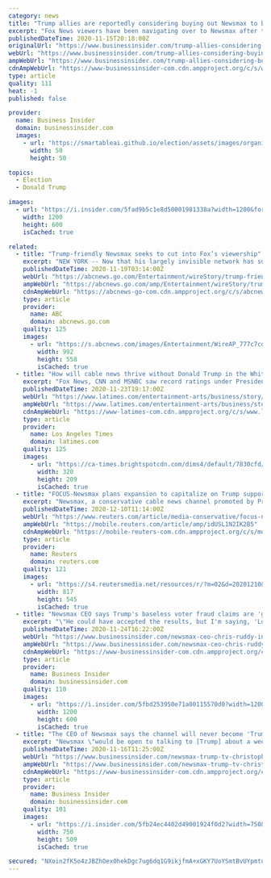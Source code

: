 ```yaml
---
category: news
title: "Trump allies are reportedly considering buying out Newsmax to build a strong competitor to Fox News"
excerpt: "Fox News viewers have been navigating over to Newsmax after the network declared Biden as the winner."
publishedDateTime: 2020-11-15T20:18:00Z
originalUrl: "https://www.businessinsider.com/trump-allies-considering-buying-out-newsmax-to-compete-against-fox-2020-11"
webUrl: "https://www.businessinsider.com/trump-allies-considering-buying-out-newsmax-to-compete-against-fox-2020-11"
ampWebUrl: "https://www.businessinsider.com/trump-allies-considering-buying-out-newsmax-to-compete-against-fox-2020-11?amp"
cdnAmpWebUrl: "https://www-businessinsider-com.cdn.ampproject.org/c/s/www.businessinsider.com/trump-allies-considering-buying-out-newsmax-to-compete-against-fox-2020-11?amp"
type: article
quality: 111
heat: -1
published: false

provider:
  name: Business Insider
  domain: businessinsider.com
  images:
    - url: "https://smartableai.github.io/election/assets/images/organizations/businessinsider.com-50x50.jpg"
      width: 50
      height: 50

topics:
  - Election
  - Donald Trump

images:
  - url: "https://i.insider.com/5fad9b5c1e8d50001981338a?width=1200&format=jpeg"
    width: 1200
    height: 600
    isCached: true

related:
  - title: "Trump-friendly Newsmax seeks to cut into Fox’s viewership"
    excerpt: "NEW YORK -- Now that his largely invisible network has suddenly been flooded by fans of President Donald Trump, Newsmax television personality Grant Stinchfield is puffing out his chest."
    publishedDateTime: 2020-11-19T03:14:00Z
    webUrl: "https://abcnews.go.com/Entertainment/wireStory/trump-friendly-newsmax-sudden-competitor-fox-news-74279611"
    ampWebUrl: "https://abcnews.go.com/amp/Entertainment/wireStory/trump-friendly-newsmax-sudden-competitor-fox-news-74279611"
    cdnAmpWebUrl: "https://abcnews-go-com.cdn.ampproject.org/c/s/abcnews.go.com/amp/Entertainment/wireStory/trump-friendly-newsmax-sudden-competitor-fox-news-74279611"
    type: article
    provider:
      name: ABC
      domain: abcnews.go.com
    quality: 125
    images:
      - url: "https://s.abcnews.com/images/Entertainment/WireAP_777c7cd132ab4359b233e894a7cdf40a_16x9_992.jpg"
        width: 992
        height: 558
        isCached: true
  - title: "How will cable news thrive without Donald Trump in the White House?"
    excerpt: "Fox News, CNN and MSNBC saw record ratings under President Trump, who is not yet done reshaping the cable news landscape."
    publishedDateTime: 2020-11-23T19:17:00Z
    webUrl: "https://www.latimes.com/entertainment-arts/business/story/2020-11-23/cable-tv-news-donald-trump-fox-news-cnn-msnbc"
    ampWebUrl: "https://www.latimes.com/entertainment-arts/business/story/2020-11-23/cable-tv-news-donald-trump-fox-news-cnn-msnbc?_amp=true"
    cdnAmpWebUrl: "https://www-latimes-com.cdn.ampproject.org/c/s/www.latimes.com/entertainment-arts/business/story/2020-11-23/cable-tv-news-donald-trump-fox-news-cnn-msnbc?_amp=true"
    type: article
    provider:
      name: Los Angeles Times
      domain: latimes.com
    quality: 125
    images:
      - url: "https://ca-times.brightspotcdn.com/dims4/default/7830cfd/2147483647/strip/true/crop/7360x4807+0+53/resize/320x209!/quality/90/?url=https%3A%2F%2Fcalifornia-times-brightspot.s3.amazonaws.com%2Fe9%2Fa8%2F02f0cf3f4c3c97513c9d4d7adcc1%2F463751-la-et-ct-fox-news-polls019.jpg"
        width: 320
        height: 209
        isCached: true
  - title: "FOCUS-Newsmax plans expansion to capitalize on Trump support, anger at Fox News"
    excerpt: "Newsmax, a conservative cable news channel promoted by President Donald Trump, plans to expand in the United States and Britain, Chief Executive Chris Ruddy told Reuters."
    publishedDateTime: 2020-12-10T11:14:00Z
    webUrl: "https://www.reuters.com/article/media-conservative/focus-newsmax-plans-expansion-to-capitalize-on-trump-support-anger-at-fox-news-idUSL1N2IK2B5"
    ampWebUrl: "https://mobile.reuters.com/article/amp/idUSL1N2IK2B5"
    cdnAmpWebUrl: "https://mobile-reuters-com.cdn.ampproject.org/c/s/mobile.reuters.com/article/amp/idUSL1N2IK2B5"
    type: article
    provider:
      name: Reuters
      domain: reuters.com
    quality: 121
    images:
      - url: "https://s4.reutersmedia.net/resources/r/?m=02&d=20201210&t=2&i=1544083608&w=&fh=545px&fw=&ll=&pl=&sq=&r=LYNXMPEGB90M9"
        width: 817
        height: 545
        isCached: true
  - title: "Newsmax CEO says Trump's baseless voter fraud claims are 'great for news' in off the rails interview"
    excerpt: "\"He could have accepted the results, but I'm saying, 'Look at the amazing stuff that's done for the news business,'\" the CEO said."
    publishedDateTime: 2020-11-24T16:22:00Z
    webUrl: "https://www.businessinsider.com/newsmax-ceo-chris-ruddy-interview-great-for-news-2020-11"
    ampWebUrl: "https://www.businessinsider.com/newsmax-ceo-chris-ruddy-interview-great-for-news-2020-11?amp"
    cdnAmpWebUrl: "https://www-businessinsider-com.cdn.ampproject.org/c/s/www.businessinsider.com/newsmax-ceo-chris-ruddy-interview-great-for-news-2020-11?amp"
    type: article
    provider:
      name: Business Insider
      domain: businessinsider.com
    quality: 110
    images:
      - url: "https://i.insider.com/5fbd253950e71a00115570d0?width=1200&format=jpeg"
        width: 1200
        height: 600
        isCached: true
  - title: "The CEO of Newsmax says the channel will never become 'Trump TV' — but he's open to giving the president a weekly show"
    excerpt: "Newsmax \"would be open to talking to [Trump] about a weekly show\" once he has left the White House, its CEO Christopher Ruddy said."
    publishedDateTime: 2020-11-16T11:25:00Z
    webUrl: "https://www.businessinsider.com/newsmax-trump-tv-christopher-ruddy-fox-news-2020-11"
    ampWebUrl: "https://www.businessinsider.com/newsmax-trump-tv-christopher-ruddy-fox-news-2020-11?amp"
    cdnAmpWebUrl: "https://www-businessinsider-com.cdn.ampproject.org/c/s/www.businessinsider.com/newsmax-trump-tv-christopher-ruddy-fox-news-2020-11?amp"
    type: article
    provider:
      name: Business Insider
      domain: businessinsider.com
    quality: 101
    images:
      - url: "https://i.insider.com/5fb24ec4402d49001924f0d2?width=750&format=jpeg&auto=webp"
        width: 750
        height: 509
        isCached: true

secured: "NXoin2fK5o4zJBZhOex0hekDgc7ug6dq1G9ikjfmA+xGKY7UoYSmtBvUYpmtuKWHIZpNqYQHj+51vJ8QpOhqz1x1QikvIZljRil+frzKwXFi6WdDyJQWNwTPDlqqDHlOO89JBi2csEtq/jR/bnW/vyoQujUQ24HFl4eqoKU/p664u7UcbKmN9pnCGaqSpId2Tw1iir0qEF4Rqrf9DZgEkUc99dihGGhXAU4pEi4r6igL9Qhob/G4Ywl6wXBfa7xLz/oiF2hSAWH5n0r8Vt9slQ5pRous1aV93M3+M3QBIrdG1XXBOUokuMLf8yV1iv+b4lsP0hHrVzekrAC4lRE7UHK5HqQDwkzBcnhMNN2HF/Q=;FqFIS8Bdlt9diKe9ES3u3g=="
---
```


